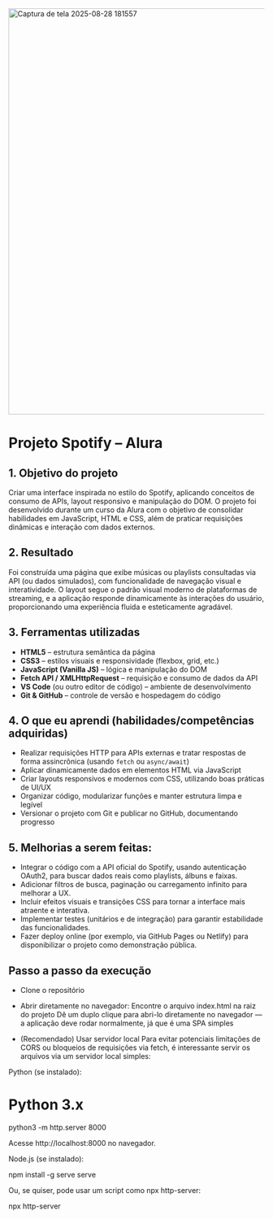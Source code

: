 <img width="1883" height="799" alt="Captura de tela 2025-08-28 181557" src="https://github.com/user-attachments/assets/8cddf275-6133-40ef-b72a-32ed868be082" />

#  Projeto Spotify – Alura

## 1. Objetivo do projeto
Criar uma interface inspirada no estilo do Spotify, aplicando conceitos de consumo de APIs, layout responsivo e manipulação do DOM. O projeto foi desenvolvido durante um curso da Alura com o objetivo de consolidar habilidades em JavaScript, HTML e CSS, além de praticar requisições dinâmicas e interação com dados externos.

## 2. Resultado
Foi construída uma página que exibe músicas ou playlists consultadas via API (ou dados simulados), com funcionalidade de navegação visual e interatividade. O layout segue o padrão visual moderno de plataformas de streaming, e a aplicação responde dinamicamente às interações do usuário, proporcionando uma experiência fluida e esteticamente agradável.

## 3. Ferramentas utilizadas
- **HTML5** – estrutura semântica da página  
- **CSS3** – estilos visuais e responsividade (flexbox, grid, etc.)  
- **JavaScript (Vanilla JS)** – lógica e manipulação do DOM  
- **Fetch API / XMLHttpRequest** – requisição e consumo de dados da API  
- **VS Code** (ou outro editor de código) – ambiente de desenvolvimento  
- **Git & GitHub** – controle de versão e hospedagem do código  

## 4. O que eu aprendi (habilidades/competências adquiridas)
- Realizar requisições HTTP para APIs externas e tratar respostas de forma assincrônica (usando `fetch` ou `async/await`)
- Aplicar dinamicamente dados em elementos HTML via JavaScript
- Criar layouts responsivos e modernos com CSS, utilizando boas práticas de UI/UX
- Organizar código, modularizar funções e manter estrutura limpa e legível
- Versionar o projeto com Git e publicar no GitHub, documentando progresso

## 5. Melhorias a serem feitas:
- Integrar o código com a API oficial do Spotify, usando autenticação OAuth2, para buscar dados reais como playlists, álbuns e faixas.
- Adicionar filtros de busca, paginação ou carregamento infinito para melhorar a UX.
- Incluir efeitos visuais e transições CSS para tornar a interface mais atraente e interativa.
- Implementar testes (unitários e de integração) para garantir estabilidade das funcionalidades.
- Fazer deploy online (por exemplo, via GitHub Pages ou Netlify) para disponibilizar o projeto como demonstração pública.

## Passo a passo da execução

- Clone o repositório
- Abrir diretamente no navegador:
    Encontre o arquivo index.html na raiz do projeto
    Dê um duplo clique para abri-lo diretamente no navegador — a aplicação deve rodar normalmente, já que é uma SPA simples

- (Recomendado) Usar servidor local
Para evitar potenciais limitações de CORS ou bloqueios de requisições via fetch, é interessante servir os arquivos via um servidor local simples:

Python (se instalado):

# Python 3.x
python3 -m http.server 8000

Acesse http://localhost:8000 no navegador.

Node.js (se instalado):

npm install -g serve
serve

Ou, se quiser, pode usar um script como npx http-server:

npx http-server


